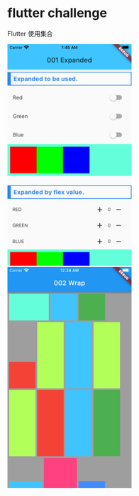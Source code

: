 flutter challenge
=====

Flutter 使用集合

<img src="f_001_widgets_expanded/doc/image/expanded.png" width="280"><img src="f_002_widgets_wrap/doc/image/demo.png" width="280">